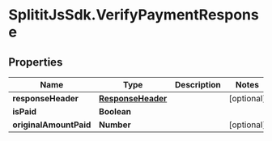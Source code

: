 # SplititJsSdk.VerifyPaymentResponse

## Properties

Name | Type | Description | Notes
------------ | ------------- | ------------- | -------------
**responseHeader** | [**ResponseHeader**](ResponseHeader.md) |  | [optional] 
**isPaid** | **Boolean** |  | 
**originalAmountPaid** | **Number** |  | [optional] 


